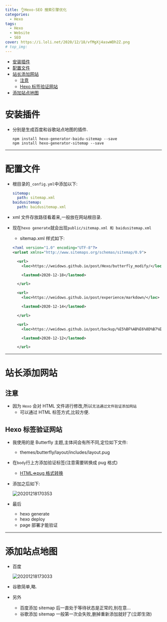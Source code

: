 ```yaml
---
title: 👌Hexo-SEO 搜索引擎优化
categories:
  - Hexo
tags:
  - Hexo
  - Website
  - SEO
cover: https://i.loli.net/2020/12/18/vfMgXj4aswWDh2Z.png
# top_img:
---
```


<!--
 * @?: *********************************************************************
 * @Author: Weidows
 * @Date: 2020-12-18 16:39:24
 * @LastEditors: Weidows
 * @LastEditTime: 2021-01-07 00:23:35
 * @FilePath: \Weidowsd:\Game\Demo\Github\Blog-private\source\_posts\Hexo\Hexo-SEO.md
 * @Description:
 * @!: *********************************************************************
-->

- [安装插件](#安装插件)
- [配置文件](#配置文件)
- [站长添加网站](#站长添加网站)
  - [注意](#注意)
  - [Hexo 标签验证网站](#hexo-标签验证网站)
- [添加站点地图](#添加站点地图)

# 安装插件

- 分别是生成百度和谷歌站点地图的插件.

  ```shell
  npm install hexo-generator-baidu-sitemap --save
  npm install hexo-generator-sitemap --save
  ```

---

# 配置文件

- 根目录的`_config.yml`中添加以下:

  ```yml
  sitemap:
    path: sitemap.xml
  baidusitemap:
    path: baidusitemap.xml
  ```

- xml 文件存放路径看着来,一般放在网站根目录.
- 现在`hexo generate`就会出现`public/sitemap.xml 和 baidusitemap.xml`

  - sitemap.xml 样式如下:

  ```xml
  <?xml version="1.0" encoding="UTF-8"?>
  <urlset xmlns="http://www.sitemaps.org/schemas/sitemap/0.9">

    <url>
      <loc>https://weidows.github.io/post/Hexo/butterfly_modify/</loc>

      <lastmod>2020-12-18</lastmod>

    </url>

    <url>
      <loc>https://weidows.github.io/post/experience/markdown/</loc>

      <lastmod>2020-12-14</lastmod>

    </url>

    <url>
      <loc>https://weidows.github.io/post/backup/%E5%BF%AB%E6%8D%B7%E9%94%AE/</loc>

      <lastmod>2020-12-12</lastmod>

    </url>
  ```

---

# 站长添加网站

## 注意

- 因为 `Hexo` 会对 HTML 文件进行修改,所以`无法通过文件验证添加网站`
  - 可以通过 HTML 标签方式,比较方便.

## Hexo 标签验证网站

- 我使用的是 Butterfly 主题,主体间会有所不同,定位如下文件:
  - themes/butterfly/layout/includes/layout.pug
- 在`body`行上方添加验证标签(注意需要转换成 pug 格式)
  - [HTML=>pug 格式转换](https://html2pug.com/)
- 添加之后如下:

  <img src="https://i.loli.net/2020/12/18/eFC3Lqbpi9xQ4Mg.png" alt="20201218170353" />

- 最后
  - hexo generate
  - hexo deploy
  - page 部署才能验证

---

# 添加站点地图

- 百度

  <img src="https://i.loli.net/2020/12/18/KOl5p4gtIsBwrhE.png" alt="20201218173033" />

- 谷歌简单,略.
- 另外
  - 百度添加 sitemap 后一直处于等待状态是正常的,别在意...
  - 谷歌添加 sitemap 一般第一次会失败,删掉重新添加就好了(立即生效)
